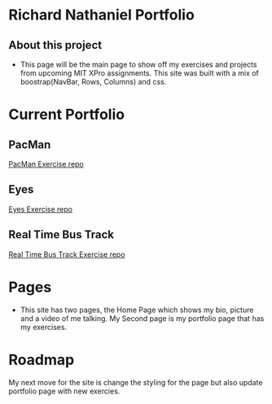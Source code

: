 # Richard Nathaniel Portfolio

## About this project
- This page will be the main page to show off my exercises and projects from upcoming MIT XPro assignments. This site was built with a mix of boostrap(NavBar, Rows, Columns) and css.

# Current Portfolio
## PacMan
<a href="https://github.com/rnathaniel85/exercise-pacman">PacMan Exercise repo</a>

## Eyes
<a href="https://github.com/rnathaniel85/excercise-eyes">Eyes Exercise repo</a>

## Real Time Bus Track
<a href="https://github.com/rnathaniel85/Real-Time-Bus-Tracker">Real Time Bus Track Exercise repo</a>

# Pages
- This site has two pages, the Home Page which shows my bio, picture and a video of me talking. My Second page is my portfolio page that has my exercises. 

# Roadmap
  My next move for the site is change the styling for the page but also update portfolio page with new exercies. 
